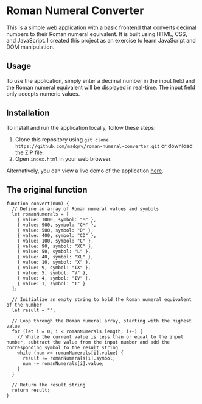 # Roman Numeral Converter

This is a simple web application with a basic frontend that converts decimal numbers to their Roman numeral equivalent. It is built using HTML, CSS, and JavaScript.
I created this project as an exercise to learn JavaScript and DOM manipulation.

## Usage



To use the application, simply enter a decimal number in the input field and the Roman numeral equivalent will be displayed in real-time. The input field only accepts numeric values.

## Installation

To install and run the application locally, follow these steps:

1. Clone this repository using `git clone https://github.com/madgrv/roman-numeral-converter.git` or download the ZIP file.
2. Open `index.html` in your web browser.

Alternatively, you can view a live demo of the application [here](https://madgrv.github.io/roman-numeral-converter).

## The original function

```
function convert(num) {
  // Define an array of Roman numeral values and symbols
  let romanNumerals = [
    { value: 1000, symbol: "M" },
    { value: 900, symbol: "CM" },
    { value: 500, symbol: "D" },
    { value: 400, symbol: "CD" },
    { value: 100, symbol: "C" },
    { value: 90, symbol: "XC" },
    { value: 50, symbol: "L" },
    { value: 40, symbol: "XL" },
    { value: 10, symbol: "X" },
    { value: 9, symbol: "IX" },
    { value: 5, symbol: "V" },
    { value: 4, symbol: "IV" },
    { value: 1, symbol: "I" }
  ];

  // Initialize an empty string to hold the Roman numeral equivalent of the number
  let result = "";

  // Loop through the Roman numeral array, starting with the highest value
  for (let i = 0; i < romanNumerals.length; i++) {
    // While the current value is less than or equal to the input number, subtract the value from the input number and add the corresponding symbol to the result string
    while (num >= romanNumerals[i].value) {
      result += romanNumerals[i].symbol;
      num -= romanNumerals[i].value;
    }
  }

  // Return the result string
  return result;
}


```
